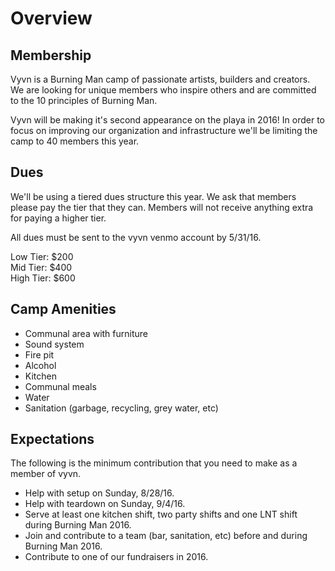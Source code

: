 # Overview

## Membership
Vyvn is a Burning Man camp of passionate artists, builders and creators. We are looking for unique members who inspire others and are committed to the 10 principles of Burning Man.

Vyvn will be making it's second appearance on the playa in 2016! In order to focus on improving our organization and infrastructure we'll be limiting the camp to 40 members this year.

## Dues
We'll be using a tiered dues structure this year. We ask that members please pay the tier that they can. Members will not receive anything extra for paying a higher tier.

All dues must be sent to the vyvn venmo account by 5/31/16.

Low Tier: $200  
Mid Tier: $400  
High Tier: $600  

## Camp Amenities
* Communal area with furniture
* Sound system
* Fire pit
* Alcohol
* Kitchen
* Communal meals
* Water
* Sanitation (garbage, recycling, grey water, etc)

## Expectations
The following is the minimum contribution that you need to make as a member of vyvn.  
* Help with setup on Sunday, 8/28/16.
* Help with teardown on Sunday, 9/4/16.
* Serve at least one kitchen shift, two party shifts and one LNT shift during Burning Man 2016.
* Join and contribute to a team (bar, sanitation, etc) before and during Burning Man 2016.
* Contribute to one of our fundraisers in 2016.
